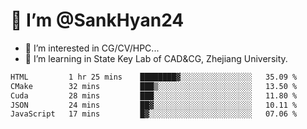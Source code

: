 # 👋 I’m @SankHyan24

- 👀 I’m interested in CG/CV/HPC...
- 🌱 I’m learning in State Key Lab of CAD&CG, Zhejiang University.

<!---
SankHyan24/SankHyan24 is a ✨ special ✨ repository because its `README.md` (this file) appears on your GitHub profile.
You can click the Preview link to take a look at your changes.
--->
<!--START_SECTION:waka-->

```txt
HTML         1 hr 25 mins    ████████▓░░░░░░░░░░░░░░░░   35.09 %
CMake        32 mins         ███▒░░░░░░░░░░░░░░░░░░░░░   13.50 %
Cuda         28 mins         ███░░░░░░░░░░░░░░░░░░░░░░   11.80 %
JSON         24 mins         ██▓░░░░░░░░░░░░░░░░░░░░░░   10.11 %
JavaScript   17 mins         █▓░░░░░░░░░░░░░░░░░░░░░░░   07.06 %
```

<!--END_SECTION:waka-->
